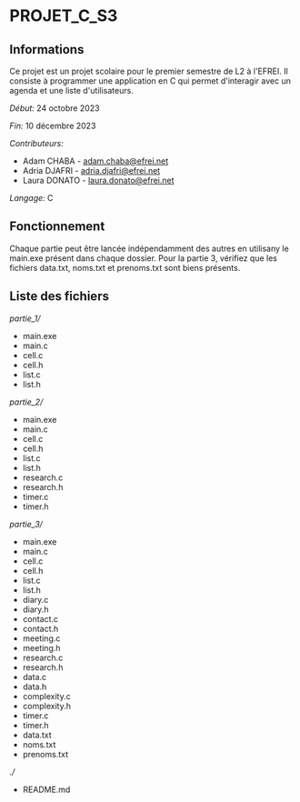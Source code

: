 # PROJET_C_S3

## Informations

Ce projet est un projet scolaire pour le premier semestre de L2 à l'EFREI.
Il consiste à programmer une application en C qui permet d'interagir avec un agenda et une liste d'utilisateurs.

*Début:* 24 octobre 2023

*Fin:* 10 décembre 2023

*Contributeurs:*
- Adam CHABA - [adam.chaba@efrei.net](mailto:adam.chaba@efrei.net)
- Adria DJAFRI - [adria.djafri@efrei.net](mailto:adria.djafri@efrei.net)
- Laura DONATO - [laura.donato@efrei.net](laura.donato@efrei.net)

*Langage:* C

## Fonctionnement

Chaque partie peut être lancée indépendamment des autres en utilisany le main.exe présent dans chaque dossier.
Pour la partie 3, vérifiez que les fichiers data.txt, noms.txt et prenoms.txt sont biens présents.

## Liste des fichiers

*partie_1/*
- main.exe
- main.c
- cell.c
- cell.h
- list.c
- list.h

*partie_2/*
- main.exe
- main.c
- cell.c
- cell.h
- list.c
- list.h
- research.c
- research.h
- timer.c
- timer.h

*partie_3/*
- main.exe
- main.c
- cell.c
- cell.h
- list.c
- list.h
- diary.c
- diary.h
- contact.c
- contact.h
- meeting.c
- meeting.h
- research.c
- research.h
- data.c
- data.h
- complexity.c
- complexity.h
- timer.c
- timer.h
- data.txt
- noms.txt
- prenoms.txt

*./*
- README.md
